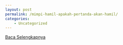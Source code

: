 ```yaml
---
layout: post
permalink: /mimpi-hamil-apakah-pertanda-akan-hamil/
categories:
    - Uncategorized
---
```


[Baca Selengkapnya](/02)